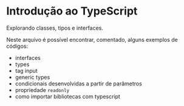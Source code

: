 # Introdução ao TypeScript

Explorando classes, tipos e interfaces.

Neste arquivo é possível encontrar, comentado, alguns exemplos de códigos:
* interfaces
* types
* tag input
* generic types
* condicionais desenvolvidas a partir de parâmetros
* propriedade `readonly`
* como importar bibliotecas com typescript